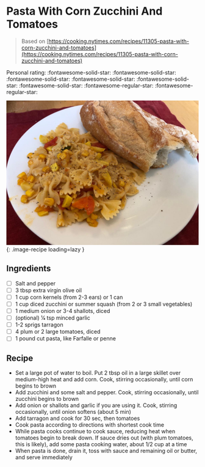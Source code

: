 <!-- Needs Manual Review -->

# Pasta With Corn Zucchini And Tomatoes

> Based on [https://cooking.nytimes.com/recipes/11305-pasta-with-corn-zucchini-and-tomatoes](https://cooking.nytimes.com/recipes/11305-pasta-with-corn-zucchini-and-tomatoes)

<!-- {cts} rating=3; (User can specify rating on scale of 1-5) -->
Personal rating: :fontawesome-solid-star: :fontawesome-solid-star: :fontawesome-solid-star: :fontawesome-solid-star: :fontawesome-solid-star: :fontawesome-solid-star: :fontawesome-regular-star: :fontawesome-regular-star:
<!-- {cte} -->

<!-- {cts} name_image=pasta_with_corn_zucchini_and_tomatoes.jpeg; (User can specify image name) -->
![pasta_with_corn_zucchini_and_tomatoes.jpeg](./pasta_with_corn_zucchini_and_tomatoes.jpeg){: .image-recipe loading=lazy }
<!-- {cte} -->

## Ingredients

* [ ] Salt and pepper
* [ ] 3 tbsp extra virgin olive oil
* [ ] 1 cup corn kernels (from 2-3 ears) or 1 can
* [ ] 1 cup diced zucchini or summer squash (from 2 or 3 small vegetables)
* [ ] 1 medium onion or 3-4 shallots, diced
* [ ] (optional) 1⁄4 tsp minced garlic
* [ ] 1-2 sprigs tarragon
* [ ] 4 plum or 2 large tomatoes, diced
* [ ] 1 pound cut pasta, like Farfalle or penne

## Recipe

* Set a large pot of water to boil. Put 2 tbsp oil in a large skillet over medium-high heat and add corn. Cook, stirring occasionally, until corn begins to brown
* Add zucchini and some salt and pepper. Cook, stirring occasionally, until zucchini begins to brown
* Add onion or shallots and garlic if you are using it. Cook, stirring occasionally, until onion softens (about 5 min)
* Add tarragon and cook for 30 sec, then tomatoes
* Cook pasta according to directions with shortest cook time
* While pasta cooks continue to cook sauce, reducing heat when tomatoes begin to break down. If sauce dries out (with plum tomatoes, this is likely), add some pasta cooking water, about 1/2 cup at a time
* When pasta is done, drain it, toss with sauce and remaining oil or butter, and serve immediately

